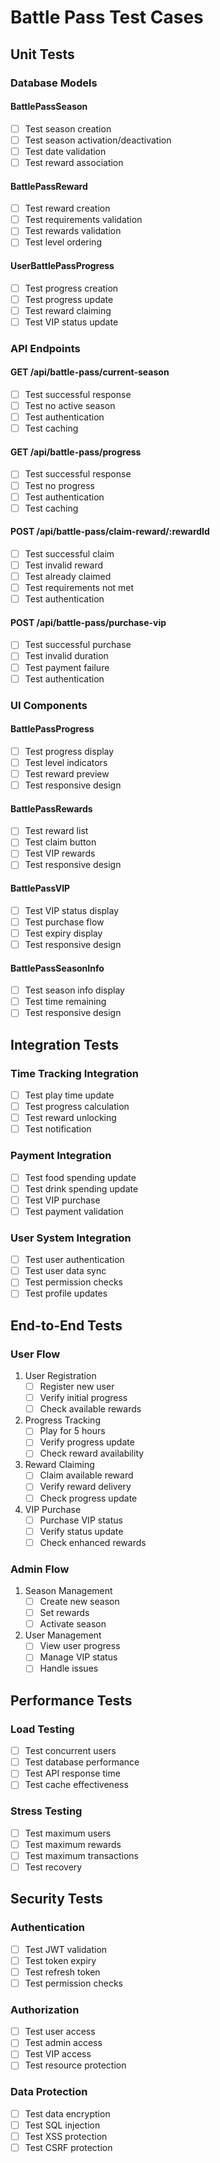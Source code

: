 # Battle Pass Test Cases

## Unit Tests

### Database Models

#### BattlePassSeason
- [ ] Test season creation
- [ ] Test season activation/deactivation
- [ ] Test date validation
- [ ] Test reward association

#### BattlePassReward
- [ ] Test reward creation
- [ ] Test requirements validation
- [ ] Test rewards validation
- [ ] Test level ordering

#### UserBattlePassProgress
- [ ] Test progress creation
- [ ] Test progress update
- [ ] Test reward claiming
- [ ] Test VIP status update

### API Endpoints

#### GET /api/battle-pass/current-season
- [ ] Test successful response
- [ ] Test no active season
- [ ] Test authentication
- [ ] Test caching

#### GET /api/battle-pass/progress
- [ ] Test successful response
- [ ] Test no progress
- [ ] Test authentication
- [ ] Test caching

#### POST /api/battle-pass/claim-reward/:rewardId
- [ ] Test successful claim
- [ ] Test invalid reward
- [ ] Test already claimed
- [ ] Test requirements not met
- [ ] Test authentication

#### POST /api/battle-pass/purchase-vip
- [ ] Test successful purchase
- [ ] Test invalid duration
- [ ] Test payment failure
- [ ] Test authentication

### UI Components

#### BattlePassProgress
- [ ] Test progress display
- [ ] Test level indicators
- [ ] Test reward preview
- [ ] Test responsive design

#### BattlePassRewards
- [ ] Test reward list
- [ ] Test claim button
- [ ] Test VIP rewards
- [ ] Test responsive design

#### BattlePassVIP
- [ ] Test VIP status display
- [ ] Test purchase flow
- [ ] Test expiry display
- [ ] Test responsive design

#### BattlePassSeasonInfo
- [ ] Test season info display
- [ ] Test time remaining
- [ ] Test responsive design

## Integration Tests

### Time Tracking Integration
- [ ] Test play time update
- [ ] Test progress calculation
- [ ] Test reward unlocking
- [ ] Test notification

### Payment Integration
- [ ] Test food spending update
- [ ] Test drink spending update
- [ ] Test VIP purchase
- [ ] Test payment validation

### User System Integration
- [ ] Test user authentication
- [ ] Test user data sync
- [ ] Test permission checks
- [ ] Test profile updates

## End-to-End Tests

### User Flow
1. User Registration
   - [ ] Register new user
   - [ ] Verify initial progress
   - [ ] Check available rewards

2. Progress Tracking
   - [ ] Play for 5 hours
   - [ ] Verify progress update
   - [ ] Check reward availability

3. Reward Claiming
   - [ ] Claim available reward
   - [ ] Verify reward delivery
   - [ ] Check progress update

4. VIP Purchase
   - [ ] Purchase VIP status
   - [ ] Verify status update
   - [ ] Check enhanced rewards

### Admin Flow
1. Season Management
   - [ ] Create new season
   - [ ] Set rewards
   - [ ] Activate season

2. User Management
   - [ ] View user progress
   - [ ] Manage VIP status
   - [ ] Handle issues

## Performance Tests

### Load Testing
- [ ] Test concurrent users
- [ ] Test database performance
- [ ] Test API response time
- [ ] Test cache effectiveness

### Stress Testing
- [ ] Test maximum users
- [ ] Test maximum rewards
- [ ] Test maximum transactions
- [ ] Test recovery

## Security Tests

### Authentication
- [ ] Test JWT validation
- [ ] Test token expiry
- [ ] Test refresh token
- [ ] Test permission checks

### Authorization
- [ ] Test user access
- [ ] Test admin access
- [ ] Test VIP access
- [ ] Test resource protection

### Data Protection
- [ ] Test data encryption
- [ ] Test SQL injection
- [ ] Test XSS protection
- [ ] Test CSRF protection 
